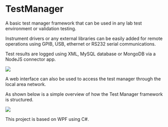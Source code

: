 # TestManager

A basic test manager framework that can be used in any lab test environment or validation testing.

Instrument drivers or any external libraries can be easily added for remote operations using GPIB, USB, ethernet or RS232 serial communications.

Test results are logged using XML, MySQL database or MongoDB via a NodeJS connector app.

![](https://github.com/EdoLabWorks/xedo-imgs/blob/master/TestManager.png)

A web interface can also be used to access the test manager through the local area network. 

As shown below is a simple overview of how the Test Manager framework is structured.

![](https://github.com/EdoLabWorks/xedo-imgs/blob/master/TestSystemOverview.png)

This project is based on WPF using C#.
